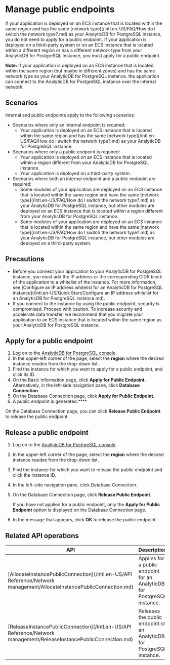 # Manage public endpoints

If your application is deployed on an ECS instance that is located within the same region and has the same [network type](/intl.en-US/FAQ/How do I switch the network type?.md) as your AnalyticDB for PostgreSQL instance, you do not need to apply for a public endpoint. If your application is deployed on a third-party system or on an ECS instance that is located within a different region or has a different network type from your AnalyticDB for PostgreSQL instance, you must apply for a public endpoint.

**Note:** If your application is deployed on an ECS instance that is located within the same region \(but maybe in different zones\) and has the same network type as your AnalyticDB for PostgreSQL instance, the application can connect to the AnalyticDB for PostgreSQL instance over the internal network.

## Scenarios

Internal and public endpoints apply to the following scenarios:

-   Scenarios where only an internal endpoint is required:
    -   Your application is deployed on an ECS instance that is located within the same region and has the same [network type](/intl.en-US/FAQ/How do I switch the network type?.md) as your AnalyticDB for PostgreSQL instance.
-   Scenarios where only a public endpoint is required:
    -   Your application is deployed on an ECS instance that is located within a region different from your AnalyticDB for PostgreSQL instance.
    -   Your application is deployed on a third-party system.
-   Scenarios where both an internal endpoint and a public endpoint are required:
    -   Some modules of your application are deployed on an ECS instance that is located within the same region and have the same [network type](/intl.en-US/FAQ/How do I switch the network type?.md) as your AnalyticDB for PostgreSQL instance, but other modules are deployed on an ECS instance that is located within a region different from your AnalyticDB for PostgreSQL instance.
    -   Some modules of your application are deployed on an ECS instance that is located within the same region and have the same [network type](/intl.en-US/FAQ/How do I switch the network type?.md) as your AnalyticDB for PostgreSQL instance, but other modules are deployed on a third-party system.

## Precautions

-   Before you connect your application to your AnalyticDB for PostgreSQL instance, you must add the IP address or the corresponding CIDR block of the application to a whitelist of the instance. For more information, see [Configure an IP address whitelist for an AnalyticDB for PostgreSQL instance](/intl.en-US/Quick Start/Configure an IP address whitelist for an AnalyticDB for PostgreSQL instance.md).
-   If you connect to the instance by using the public endpoint, security is compromised. Proceed with caution. To increase security and accelerate data transfer, we recommend that you migrate your application to an ECS instance that is located within the same region as your AnalyticDB for PostgreSQL instance.

## Apply for a public endpoint

1.  Log on to the [AnalyticDB for PostgreSQL console](https://gpdb.console.aliyun.com).
2.  In the upper-left corner of the page, select the **region** where the desired instance resides from the drop-down list.
3.  Find the instance for which you want to apply for a public endpoint, and click its ID.
4.  On the Basic Information page, click **Apply for Public Endpoint**. Alternatively, in the left-side navigation pane, click **Database Connection**.
5.  On the Database Connection page, click **Apply for Public Endpoint**.
6.  A public endpoint is generated.****

On the Database Connection page, you can click **Release Public Endpoint** to release the public endpoint.

## Release a public endpoint

1.  Log on to the [AnalyticDB for PostgreSQL console](https://gpdb.console.aliyun.com).
2.  In the upper-left corner of the page, select the **region** where the desired instance resides from the drop-down list.
3.  Find the instance for which you want to release the public endpoint and click the instance ID.
4.  In the left-side navigation pane, click Database Connection.
5.  On the Database Connection page, click **Release Public Endpoint**.

    If you have not applied for a public endpoint, only the **Apply for Public Endpoint** option is displayed on the Database Connection page.

6.  In the message that appears, click **OK** to release the public endpoint.

## Related API operations

|API|Description|
|---|-----------|
|[AllocateInstancePublicConnection](/intl.en-US/API Reference/Network management/AllocateInstancePublicConnection.md)|Applies for a public endpoint for an AnalyticDB for PostgreSQL instance.|
|[ReleaseInstancePublicConnection](/intl.en-US/API Reference/Network management/ReleaseInstancePublicConnection.md)|Releases the public endpoint of an AnalyticDB for PostgreSQL instance.|

